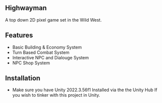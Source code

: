 Highwayman
------------------
A top down 2D pixel game set in the Wild West.

Features
-------------------
- Basic Building & Economy System
- Turn Based Combat System
- Interactive NPC and Dialouge System
- NPC Shop System

Installation
------------------
- Make sure you have Unity 2022.3.56f1 Installed via the the Unity Hub If you wish to tinker with this project in Unity.
